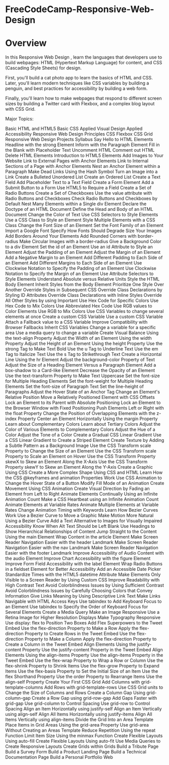 # FreeCodeCamp-Responsive-Web-Design
# Overview
In this Responsive Web Design , learn the languages that developers use to build webpages: HTML (Hypertext Markup Language) for content, and CSS (Cascading Style Sheets) for design.

First, you'll build a cat photo app to learn the basics of HTML and CSS. Later, you'll learn modern techniques like CSS variables by building a penguin, and best practices for accessibility by building a web form.

Finally, you'll learn how to make webpages that respond to different screen sizes by building a Twitter card with Flexbox, and a complex blog layout with CSS Grid.

Major Topics:

Basic HTML and HTML5
Basic CSS
Applied Visual Design
Applied Accessibility
Responsive Web Design Principles
CSS Flexbox
CSS Grid
Responsive Web Design Projects
Syllabus
Say Hello to HTML Elements
Headline with the strong Element
Inform with the Paragraph Element
Fill in the Blank with Placeholder Text
Uncomment HTML
Comment out HTML
Delete HTML Elements
Introduction to HTML5 Elements
Add Images to Your Website
Link to External Pages with Anchor Elements
Link to Internal Sections of a Page with Anchor Elements
Nest an Anchor Element within a Paragraph
Make Dead Links Using the Hash Symbol
Turn an Image into a Link
Create a Bulleted Unordered List
Create an Ordered List
Create a Text Field
Add Placeholder Text to a Text Field
Create a Form Element
Add a Submit Button to a Form
Use HTML5 to Require a Field
Create a Set of Radio Buttons
Create a Set of Checkboxes
Use the value attribute with Radio Buttons and Checkboxes
Check Radio Buttons and Checkboxes by Default
Nest Many Elements within a Single div Element
Declare the Doctype of an HTML Document
Define the Head and Body of an HTML Document
Change the Color of Text
Use CSS Selectors to Style Elements
Use a CSS Class to Style an Element
Style Multiple Elements with a CSS Class
Change the Font Size of an Element
Set the Font Family of an Element
Import a Google Font
Specify How Fonts Should Degrade
Size Your Images
Add Borders Around Your Elements
Add Rounded Corners with border-radius
Make Circular Images with a border-radius
Give a Background Color to a div Element
Set the id of an Element
Use an id Attribute to Style an Element
Adjust the Padding of an Element
Adjust the Margin of an Element
Add a Negative Margin to an Element
Add Different Padding to Each Side of an Element
Add Different Margins to Each Side of an Element
Use Clockwise Notation to Specify the Padding of an Element
Use Clockwise Notation to Specify the Margin of an Element
Use Attribute Selectors to Style Elements
Understand Absolute versus Relative Units
Style the HTML Body Element
Inherit Styles from the Body Element
Prioritize One Style Over Another
Override Styles in Subsequent CSS
Override Class Declarations by Styling ID Attributes
Override Class Declarations with Inline Styles
Override All Other Styles by using Important
Use Hex Code for Specific Colors
Use Hex Code to Mix Colors
Use Abbreviated Hex Code
Use RGB values to Color Elements
Use RGB to Mix Colors
Use CSS Variables to change several elements at once
Create a custom CSS Variable
Use a custom CSS Variable
Attach a Fallback value to a CSS Variable
Improve Compatibility with Browser Fallbacks
Inherit CSS Variables
Change a variable for a specific area
Use a media query to change a variable
Create Visual Balance Using the text-align Property
Adjust the Width of an Element Using the width Property
Adjust the Height of an Element Using the height Property
Use the strong Tag to Make Text Bold
Use the u Tag to Underline Text
Use the em Tag to Italicize Text
Use the s Tag to Strikethrough Text
Create a Horizontal Line Using the hr Element
Adjust the background-color Property of Text
Adjust the Size of a Heading Element Versus a Paragraph Element
Add a box-shadow to a Card-like Element
Decrease the Opacity of an Element
Use the text-transform Property to Make Text Uppercase
Set the font-size for Multiple Heading Elements
Set the font-weight for Multiple Heading Elements
Set the font-size of Paragraph Text
Set the line-height of Paragraphs
Adjust the Hover State of an Anchor Tag
Change an Element's Relative Position
Move a Relatively Positioned Element with CSS Offsets
Lock an Element to its Parent with Absolute Positioning
Lock an Element to the Browser Window with Fixed Positioning
Push Elements Left or Right with the float Property
Change the Position of Overlapping Elements with the z-index Property
Center an Element Horizontally Using the margin Property
Learn about Complementary Colors
Learn about Tertiary Colors
Adjust the Color of Various Elements to Complementary Colors
Adjust the Hue of a Color
Adjust the Tone of a Color
Create a Gradual CSS Linear Gradient
Use a CSS Linear Gradient to Create a Striped Element
Create Texture by Adding a Subtle Pattern as a Background Image
Use the CSS Transform scale Property to Change the Size of an Element
Use the CSS Transform scale Property to Scale an Element on Hover
Use the CSS Transform Property skewX to Skew an Element Along the X-Axis
Use the CSS Transform Property skewY to Skew an Element Along the Y-Axis
Create a Graphic Using CSS
Create a More Complex Shape Using CSS and HTML
Learn How the CSS @keyframes and animation Properties Work
Use CSS Animation to Change the Hover State of a Button
Modify Fill Mode of an Animation
Create Movement Using CSS Animation
Create Visual Direction by Fading an Element from Left to Right
Animate Elements Continually Using an Infinite Animation Count
Make a CSS Heartbeat using an Infinite Animation Count
Animate Elements at Variable Rates
Animate Multiple Elements at Variable Rates
Change Animation Timing with Keywords
Learn How Bezier Curves Work
Use a Bezier Curve to Move a Graphic
Make Motion More Natural Using a Bezier Curve
Add a Text Alternative to Images for Visually Impaired Accessibility
Know When Alt Text Should be Left Blank
Use Headings to Show Hierarchical Relationships of Content
Jump Straight to the Content Using the main Element
Wrap Content in the article Element
Make Screen Reader Navigation Easier with the header Landmark
Make Screen Reader Navigation Easier with the nav Landmark
Make Screen Reader Navigation Easier with the footer Landmark
Improve Accessibility of Audio Content with the audio Element
Improve Chart Accessibility with the figure Element
Improve Form Field Accessibility with the label Element
Wrap Radio Buttons in a fieldset Element for Better Accessibility
Add an Accessible Date Picker
Standardize Times with the HTML5 datetime Attribute
Make Elements Only Visible to a Screen Reader by Using Custom CSS
Improve Readability with High Contrast Text
Avoid Colorblindness Issues by Using Sufficient Contrast
Avoid Colorblindness Issues by Carefully Choosing Colors that Convey Information
Give Links Meaning by Using Descriptive Link Text
Make Links Navigable with HTML Access Keys
Use tabindex to Add Keyboard Focus to an Element
Use tabindex to Specify the Order of Keyboard Focus for Several Elements
Create a Media Query
Make an Image Responsive
Use a Retina Image for Higher Resolution Displays
Make Typography Responsive
Use display: flex to Position Two Boxes
Add Flex Superpowers to the Tweet Embed
Use the flex-direction Property to Make a Row
Apply the flex-direction Property to Create Rows in the Tweet Embed
Use the flex-direction Property to Make a Column
Apply the flex-direction Property to Create a Column in the Tweet Embed
Align Elements Using the justify-content Property
Use the justify-content Property in the Tweet Embed
Align Elements Using the align-items Property
Use the align-items Property in the Tweet Embed
Use the flex-wrap Property to Wrap a Row or Column
Use the flex-shrink Property to Shrink Items
Use the flex-grow Property to Expand Items
Use the flex-basis Property to Set the Initial Size of an Item
Use the flex Shorthand Property
Use the order Property to Rearrange Items
Use the align-self Property
Create Your First CSS Grid
Add Columns with grid-template-columns
Add Rows with grid-template-rows
Use CSS Grid units to Change the Size of Columns and Rows
Create a Column Gap Using grid-column-gap
Create a Row Gap using grid-row-gap
Add Gaps Faster with grid-gap
Use grid-column to Control Spacing
Use grid-row to Control Spacing
Align an Item Horizontally using justify-self
Align an Item Vertically using align-self
Align All Items Horizontally using justify-items
Align All Items Vertically using align-items
Divide the Grid Into an Area Template
Place Items in Grid Areas Using the grid-area Property
Use grid-area Without Creating an Areas Template
Reduce Repetition Using the repeat Function
Limit Item Size Using the minmax Function
Create Flexible Layouts Using auto-fill
Create Flexible Layouts Using auto-fit
Use Media Queries to Create Responsive Layouts
Create Grids within Grids
Build a Tribute Page
Build a Survey Form
Build a Product Landing Page
Build a Technical Documentation Page
Build a Personal Portfolio Web
